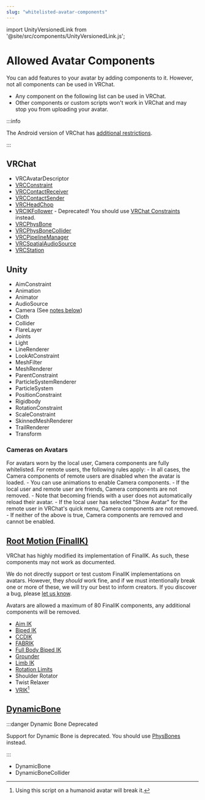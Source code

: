 ```yaml
---
slug: "whitelisted-avatar-components"
---
```


import UnityVersionedLink from '@site/src/components/UnityVersionedLink.js';

# Allowed Avatar Components

You can add features to your avatar by <UnityVersionedLink versionKey="minor" url="https://docs.unity3d.com/<VERSION>/Documentation/Manual/UsingComponents.html">adding components</UnityVersionedLink> to it. However, not all components can be used in VRChat. 

- Any component on the following list can be used in VRChat.
- Other components or custom scripts won't work in VRChat and may stop you from uploading your avatar.

:::info

The Android version of VRChat has [additional restrictions](/platforms/android/quest-content-limitations#components).

:::
## VRChat

- VRCAvatarDescriptor
- [VRCConstraint](/avatars/avatar-dynamics/constraints)
- [VRCContactReceiver](/avatars/avatar-dynamics/contacts#vrccontactreceiver)
- [VRCContactSender](/avatars/avatar-dynamics/contacts#vrccontactsender)
- [VRCHeadChop](/avatars/avatar-dynamics/vrc-headchop)
- [VRCIKFollower](https://docs.vrchat.com/docs/vrc_ikfollower) - Deprecated! You should use [VRChat Constraints](/avatars/avatar-dynamics/constraints) instead.
- [VRCPhysBone](/avatars/avatar-dynamics/physbones#vrcphysbone)
- [VRCPhysBoneCollider](/avatars/avatar-dynamics/physbones#vrcphysbonecollider)
- [VRCPipelineManager](/sdk/vrcpipelinemanager/)
- [VRCSpatialAudioSource](/worlds/components/vrc_spatialaudiosource#spatial-audio-on-avatars)
- [VRCStation](/worlds/components/vrc_station)

## Unity

- <UnityVersionedLink versionKey="minor" url="https://docs.unity3d.com/<VERSION>/Documentation/Manual/class-AimConstraint.html">AimConstraint</UnityVersionedLink>
- <UnityVersionedLink versionKey="minor" url="https://docs.unity3d.com/<VERSION>/Documentation/Manual/class-Animation.html">Animation</UnityVersionedLink>
- <UnityVersionedLink versionKey="minor" url="https://docs.unity3d.com/<VERSION>/Documentation/Manual/class-Animator.html">Animator</UnityVersionedLink>
- <UnityVersionedLink versionKey="minor" url="https://docs.unity3d.com/<VERSION>/Documentation/Manual/class-AudioSource.html">AudioSource</UnityVersionedLink>
- <UnityVersionedLink versionKey="minor" url="https://docs.unity3d.com/<VERSION>/Documentation/Manual/class-Camera.html">Camera</UnityVersionedLink> (See [notes below](#cameras-on-avatars))
- <UnityVersionedLink versionKey="minor" url="https://docs.unity3d.com/<VERSION>/Documentation/Manual/class-Cloth.html">Cloth</UnityVersionedLink>
- <UnityVersionedLink versionKey="minor" url="https://docs.unity3d.com/<VERSION>/Documentation/Manual/CollidersOverview.html">Collider</UnityVersionedLink>
- <UnityVersionedLink versionKey="minor" url="https://docs.unity3d.com/<VERSION>/Documentation/Manual/class-FlareLayer.html">FlareLayer</UnityVersionedLink>
- <UnityVersionedLink versionKey="minor" url="https://docs.unity3d.com/<VERSION>/Documentation/Manual/Joints.html">Joints</UnityVersionedLink>
- <UnityVersionedLink versionKey="minor" url="https://docs.unity3d.com/<VERSION>/Documentation/Manual/class-Light.html">Light</UnityVersionedLink>
- <UnityVersionedLink versionKey="minor" url="https://docs.unity3d.com/<VERSION>/Documentation/Manual/class-LineRenderer.html">LineRenderer</UnityVersionedLink>
- <UnityVersionedLink versionKey="minor" url="https://docs.unity3d.com/<VERSION>/Documentation/Manual/class-LookAtConstraint.html">LookAtConstraint</UnityVersionedLink>
- <UnityVersionedLink versionKey="minor" url="https://docs.unity3d.com/<VERSION>/Documentation/Manual/class-MeshFilter.html">MeshFilter</UnityVersionedLink>
- <UnityVersionedLink versionKey="minor" url="https://docs.unity3d.com/<VERSION>/Documentation/Manual/class-MeshRenderer.html">MeshRenderer</UnityVersionedLink>
- <UnityVersionedLink versionKey="minor" url="https://docs.unity3d.com/<VERSION>/Documentation/Manual/class-ParentConstraint.html">ParentConstraint</UnityVersionedLink>
- <UnityVersionedLink versionKey="minor" url="https://docs.unity3d.com/<VERSION>/Documentation/Manual/PartSysRendererModule.html">ParticleSystemRenderer</UnityVersionedLink>
- <UnityVersionedLink versionKey="minor" url="https://docs.unity3d.com/<VERSION>/Documentation/Manual/class-ParticleSystem.html">ParticleSystem</UnityVersionedLink>
- <UnityVersionedLink versionKey="minor" url="https://docs.unity3d.com/<VERSION>/Documentation/Manual/class-PositionConstraint.html">PositionConstraint</UnityVersionedLink>
- <UnityVersionedLink versionKey="minor" url="https://docs.unity3d.com/<VERSION>/Documentation/Manual/class-Rigidbody.html">Rigidbody</UnityVersionedLink>
- <UnityVersionedLink versionKey="minor" url="https://docs.unity3d.com/<VERSION>/Documentation/Manual/class-RotationConstraint.html">RotationConstraint</UnityVersionedLink>
- <UnityVersionedLink versionKey="minor" url="https://docs.unity3d.com/<VERSION>/Documentation/Manual/class-ScaleConstraint.html">ScaleConstraint</UnityVersionedLink>
- <UnityVersionedLink versionKey="minor" url="https://docs.unity3d.com/<VERSION>/Documentation/Manual/class-SkinnedMeshRenderer.html">SkinnedMeshRenderer</UnityVersionedLink>
- <UnityVersionedLink versionKey="minor" url="https://docs.unity3d.com/<VERSION>/Documentation/Manual/class-TrailRenderer.html">TrailRenderer</UnityVersionedLink>
- <UnityVersionedLink versionKey="minor" url="https://docs.unity3d.com/<VERSION>/Documentation/Manual/class-Transform.html">Transform</UnityVersionedLink>

### Cameras on Avatars

For avatars worn by the local user, Camera components are fully whitelisted. For remote users, the following rules apply:
    - In all cases, the Camera components of remote users are disabled when the avatar is loaded.
      - You can use animations to enable Camera components.
    - If the local user and remote user are friends, Camera components are not removed.
      - Note that becoming friends with a user does not automatically reload their avatar.
    - If the local user has selected "Show Avatar" for the remote user in VRChat's quick menu, Camera components are not removed.
    - If neither of the above is true, Camera components are removed and cannot be enabled.

## [Root Motion (FinalIK)](http://www.root-motion.com/finalikdox/html/index.html)

VRChat has highly modified its implementation of FinalIK. As such, these components may not work as documented.

We do not directly support or test custom FinalIK implementations on avatars. However, they *should* work fine, and if we must intentionally break one or more of these, we will try our best to inform creators. If you discover a bug, please [let us know](https://feedback.vrchat.com).

Avatars are allowed a maximum of 80 FinalIK components, any additional components will be removed.

- [Aim IK](http://www.root-motion.com/finalikdox/html/page1.html)
- [Biped IK](http://www.root-motion.com/finalikdox/html/page4.html)
- [CCDIK](http://www.root-motion.com/finalikdox/html/page5.html)
- [FABRIK](http://www.root-motion.com/finalikdox/html/page6.html)
- [Full Body Biped IK](http://www.root-motion.com/finalikdox/html/page8.html)
- [Grounder](http://www.root-motion.com/finalikdox/html/page9.html)
- [Limb IK](http://www.root-motion.com/finalikdox/html/page12.html)
- [Rotation Limits](http://www.root-motion.com/finalikdox/html/page14.html)
- Shoulder Rotator
- Twist Relaxer
- [VRIK](http://www.root-motion.com/finalikdox/html/page16.html)[^2]

[^2]: Using this script on a humanoid avatar will break it.

## [DynamicBone](https://assetstore.unity.com/packages/tools/animation/dynamic-bone-16743)
:::danger Dynamic Bone Deprecated

Support for Dynamic Bone is deprecated. You should use [PhysBones](/avatars/avatar-dynamics/physbones) instead.
  
:::

- DynamicBone
- DynamicBoneCollider

